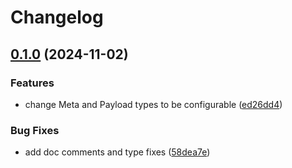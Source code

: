 # Changelog

## [0.1.0](https://github.com/twine-protocol/twine-js/compare/twine-builder-v0.0.2...twine-builder@v0.1.0) (2024-11-02)


### Features

* change Meta and Payload types to be configurable ([ed26dd4](https://github.com/twine-protocol/twine-js/commit/ed26dd49f06f40b9008c65e21ae0d8a407f75fc1))


### Bug Fixes

* add doc comments and type fixes ([58dea7e](https://github.com/twine-protocol/twine-js/commit/58dea7e9af15dc42a037eb79589bf7c9ee0f90ae))

